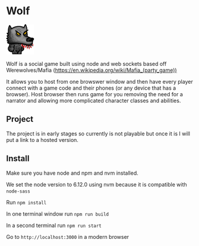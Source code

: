 # Wolf
 
![Wolf Character](https://github.com/joshthompson/wolf/raw/master/public/imgs/avatars/21.png)

Wolf is a social game built using node and web sockets based off Werewolves/Mafia (https://en.wikipedia.org/wiki/Mafia_(party_game))

It allows you to host from one browswer window and then have every player connect with a game code and their phones (or any device that has a browser). Host browser then runs game for you removing the need for a narrator and allowing more complicated character classes and abilities.

## Project

The project is in early stages so currently is not playable but once it is I will put a link to a hosted version.

## Install

Make sure you have node and npm and nvm installed.

We set the node version to 6.12.0 using nvm because it is compatible with `node-sass`

Run `npm install`

In one terminal window run `npm run build`

In a second terminal run `npm run start`

Go to `http://localhost:3000` in a modern browser
